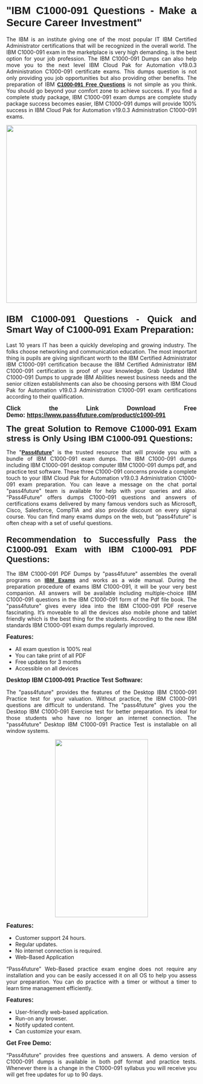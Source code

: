 
<h1 style="text-align: justify;"><span style="font-family:Tahoma,Geneva,sans-serif;"><strong>"IBM C1000-091 Questions - Make a Secure Career Investment"</strong></span></h1>

<p style="text-align: justify;">The IBM is an institute giving one of the most popular IT IBM Certified Administrator certifications that will be recognized in the overall world. The IBM C1000-091 exam in the marketplace is very high demanding. is the best option for your job profession. The IBM C1000-091 Dumps can also help move you to the next level IBM Cloud Pak for Automation v19.0.3 Administration C1000-091 certificate exams. This dumps question is not only providing you job opportunities but also providing other benefits. The preparation of IBM <span style="font-family:Tahoma,Geneva,sans-serif;"><strong><a href="https://www.pass4future.com/questions/ibm/c1000-091">C1000-091 Free Questions</a></strong></span> is not simple as you think. You should go beyond your comfort zone to achieve success. If you find a complete study package, IBM C1000-091 exam dumps are complete study package success becomes easier, IBM C1000-091 dumps will provide 100% success in IBM Cloud Pak for Automation v19.0.3 Administration C1000-091 exams.</p>

<p style="text-align: justify;"><a href="https://www.pass4future.com/product/c1000-091"><img alt="" src="https://lh3.googleusercontent.com/pw/AM-JKLVhEO4I138wJzOepD3laGU-R1M7eT-OTYdow6pCESip26lSeaxxzS9BVWUKuzj1e3L_MoxCfVgBEvV8ODwl1LGzlZbt6HJm3NXXplPwnYiBfuYM_eQCcVVRMaAwHdsl3AhHOZS-up7mzwmd4i4EpEGq=w1112-h625-no?authuser=0" style="width: 100%; height: 470px;" /></a></p>

<h2 style="text-align: justify;"><span style="font-size:24px;"><strong><span style="font-family:Tahoma,Geneva,sans-serif;">IBM C1000-091 Questions - Quick and Smart Way of C1000-091 Exam Preparation:</span></strong></span></h2>

<p style="text-align: justify;">Last 10 years IT has been a quickly developing and growing industry. The folks choose networking and communication education. The most important thing is pupils are giving significant worth to the IBM Certified Administrator IBM C1000-091 certification because the IBM Certified Administrator IBM C1000-091 certification is proof of your knowledge. Grab Updated IBM C1000-091 Dumps to upgrade IBM Abilities newest business needs and the senior citizen establishments can also be choosing persons with IBM Cloud Pak for Automation v19.0.3 Administration C1000-091 exam certifications according to their qualification.</p>

<p style="text-align: justify;"><strong><span style="font-family:Lucida Sans Unicode,Lucida Grande,sans-serif;"><span style="font-size:16px;">Click the Link Download Free Demo: <a href="https://www.pass4future.com/product/c1000-091">https://www.pass4future.com/product/c1000-091</a></span></span></strong></p>

<p style="text-align: justify;"><strong><span style="font-size:22px;"><span style="font-family:Tahoma,Geneva,sans-serif;">The great Solution to Remove C1000-091 Exam stress is Only Using IBM C1000-091 Questions:</span></span></strong></p>

<p style="text-align: justify;">The "<span style="font-family:Lucida Sans Unicode,Lucida Grande,sans-serif;"><a href="https://www.pass4future.com/"><strong>Pass4future</strong></a></span>" is the trusted resource that will provide you with a bundle of IBM C1000-091 exam dumps. The IBM C1000-091 dumps including IBM C1000-091 desktop computer IBM C1000-091 dumps pdf, and practice test software. These three C1000-091 concerns provide a complete touch to your IBM Cloud Pak for Automation v19.0.3 Administration C1000-091 exam preparation. You can leave a message on the chat portal "pass4future" team is available for help with your queries and also. “Pass4Future” offers dumps C1000-091 questions and answers of certifications exams delivered by many famous vendors such as Microsoft, Cisco, Salesforce, CompTIA and also provide discount on every signal course. You can find many exams dumps on the web, but “pass4future” is often cheap with a set of useful questions.</p>

<h3 style="text-align: justify;"><span style="font-size:22px;"><strong><span style="font-family:Tahoma,Geneva,sans-serif;">Recommendation to Successfully Pass the C1000-091 Exam with IBM C1000-091 PDF Questions:</span></strong></span></h3>

<p style="text-align: justify;">The IBM C1000-091 PDF Dumps by "pass4future" assembles the overall programs on <span style="font-family:Lucida Sans Unicode,Lucida Grande,sans-serif;"><strong><a href="https://www.pass4future.com/ibm">IBM Exams</a></strong></span> and works as a wide manual. During the preparation procedure of exams IBM C1000-091, it will be your very best companion. All answers will be available including multiple-choice IBM C1000-091 questions in the IBM C1000-091 form of the Pdf file book. The "pass4future" gives every idea into the IBM C1000-091 PDF reserve fascinating. It’s moveable to all the devices also mobile phone and tablet friendly which is the best thing for the students. According to the new IBM standards IBM C1000-091 exam dumps regularly improved.</p>

<p style="text-align: justify;"><span style="font-family:Lucida Sans Unicode,Lucida Grande,sans-serif;"><span style="font-size:16px;"><strong>Features:</strong></span></span></p>

<ul>
	<li style="text-align: justify;">All exam question is 100% real</li>
	<li style="text-align: justify;">You can take print of all PDF</li>
	<li style="text-align: justify;">Free updates for 3 months </li>
	<li style="text-align: justify;">Accessible on all devices</li>
</ul>

<p style="text-align: justify;"><span style="font-family:Tahoma,Geneva,sans-serif;"><span style="font-size:16px;"><strong>Desktop IBM C1000-091 Practice Test Software:</strong></span></span></p>

<p style="text-align: justify;">The "pass4future" provides the features of the Desktop IBM C1000-091 Practice test for your valuation. Without practice, the IBM C1000-091 questions are difficult to understand. The "pass4future" gives you the Desktop IBM C1000-091 Exercise test for better preparation. It’s ideal for those students who have no longer an internet connection. The "pass4future" Desktop IBM C1000-091 Practice Test is installable on all window systems.</p>

<p style="text-align: center;"><a href="https://www.pass4future.com/product/c1000-091"><img alt="" src="https://lh3.googleusercontent.com/pw/AM-JKLV3yUm3jiqqIo1xIsj1VJ_UeysYexQY-pRYO0rIFl3vg11QZioN-gzffpw2AfKqFynWuvoXOreWrWS0swpr4xmOSWfwII2jvatteuqrfxiWGFBSHPiZUCoi33jqeymK5dmu-0enyX6tayRCAMHw05jv=s625-no?authuser=0" style="width: 70%; height: 470px;" /></a></p>

<p style="text-align: justify;"><span style="font-size:16px;"><span style="font-family:Lucida Sans Unicode,Lucida Grande,sans-serif;"><strong>Features:</strong></span></span></p>

<ul>
	<li style="text-align: justify;">Customer support 24 hours. </li>
	<li style="text-align: justify;">Regular updates. </li>
	<li style="text-align: justify;">No internet connection is required.</li>
	<li style="text-align: justify;">Web-Based Application</li>
</ul>

<p style="text-align: justify;">“Pass4future” Web-Based practice exam engine does not require any installation and you can be easily accessed it on all OS to help you assess your preparation. You can do practice with a timer or without a timer to learn time management efficiently.</p>

<p style="text-align: justify;"><strong><span style="font-size:16px;"><span style="font-family:Lucida Sans Unicode,Lucida Grande,sans-serif;">Features:</span></span></strong></p>

<ul>
	<li style="text-align: justify;">User-friendly web-based application.</li>
	<li style="text-align: justify;">Run-on any browser. </li>
	<li style="text-align: justify;">Notify updated content.</li>
	<li style="text-align: justify;">Can customize your exam.</li>
</ul>

<p style="text-align: justify;"><span style="font-size:16px;"><span style="font-family:Lucida Sans Unicode,Lucida Grande,sans-serif;"><strong>Get Free Demo:</strong></span></span></p>

<p style="text-align: justify;">“Pass4future” provides free questions and answers. A demo version of C1000-091 dumps is available in both pdf format and practice tests. Whenever there is a change in the C1000-091 syllabus you will receive you will get free updates for up to 90 days. </p>

